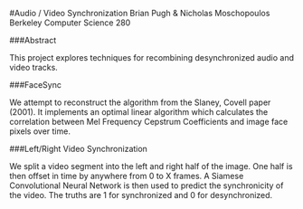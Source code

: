 #Audio / Video Synchronization
Brian Pugh & Nicholas Moschopoulos <br />
Berkeley Computer Science 280

###Abstract

This project explores techniques for recombining desynchronized audio and video tracks.

###FaceSync

We attempt to reconstruct the algorithm from the Slaney, Covell paper (2001). It implements an optimal linear algorithm which calculates the correlation between Mel Frequency Cepstrum Coefficients and image face pixels over time. 

###Left/Right Video Synchronization

We split a video segment into the left and right half of the image. One half is then offset in time by anywhere from 0 to X frames. A Siamese Convolutional Neural Network is then used to predict the synchronicity of the video. The truths are 1 for synchronized and 0 for desynchronized.
